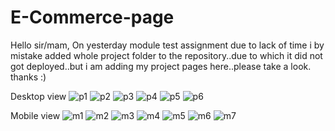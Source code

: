 # E-Commerce-page
Hello sir/mam, On yesterday module test assignment due to lack of time i by mistake added whole project folder to the repository..due to which it did not got deployed..but i am adding my project pages here..please take a look.
thanks :)


Desktop view
![p1](https://github.com/kumar76sumit/E-Commerce-page/assets/142105432/c01eb888-d32f-4899-9bd5-082a599ea442)
![p2](https://github.com/kumar76sumit/E-Commerce-page/assets/142105432/a38255a3-7cd9-4626-a6ff-5d3debc4fb34)
![p3](https://github.com/kumar76sumit/E-Commerce-page/assets/142105432/310b58c9-a6a8-4d50-afc3-bbdd43278279)
![p4](https://github.com/kumar76sumit/E-Commerce-page/assets/142105432/d2064f13-5c78-40f6-9748-e4ea6d30ce5b)
![p5](https://github.com/kumar76sumit/E-Commerce-page/assets/142105432/c8a09128-32c6-4044-92fc-21b972c24c37)
![p6](https://github.com/kumar76sumit/E-Commerce-page/assets/142105432/8a038713-3a4b-4115-84be-cf45e22af809)

Mobile view
![m1](https://github.com/kumar76sumit/E-Commerce-page/assets/142105432/6586d6cf-b5e7-46b1-9487-c7e16ed96eb5)
![m2](https://github.com/kumar76sumit/E-Commerce-page/assets/142105432/f1197a81-0e78-4911-b287-7b884bc61c45)
![m3](https://github.com/kumar76sumit/E-Commerce-page/assets/142105432/ad839e32-21a1-4fc1-b70d-9945d2196531)
![m4](https://github.com/kumar76sumit/E-Commerce-page/assets/142105432/e14adab0-d817-4aa2-aba9-d4a1d8cfdfe7)
![m5](https://github.com/kumar76sumit/E-Commerce-page/assets/142105432/ad222d2d-9557-47a3-b5db-2a8241c5c7fa)
![m6](https://github.com/kumar76sumit/E-Commerce-page/assets/142105432/ec81e39c-baaf-4d7c-b896-44faf93b9c9e)
![m7](https://github.com/kumar76sumit/E-Commerce-page/assets/142105432/15daa802-7b22-4760-84d5-6b6d9c658593)

